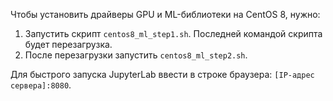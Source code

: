 Чтобы установить драйверы GPU и ML-библиотеки на CentOS 8, нужно:
1. Запустить скрипт `centos8_ml_step1.sh`. Последней командой скрипта будет перезагрузка.
2. После перезагрузки запустить `centos8_ml_step2.sh`.

Для быстрого запуска JupyterLab ввести в строке браузера: `[IP-адрес сервера]:8080`.
